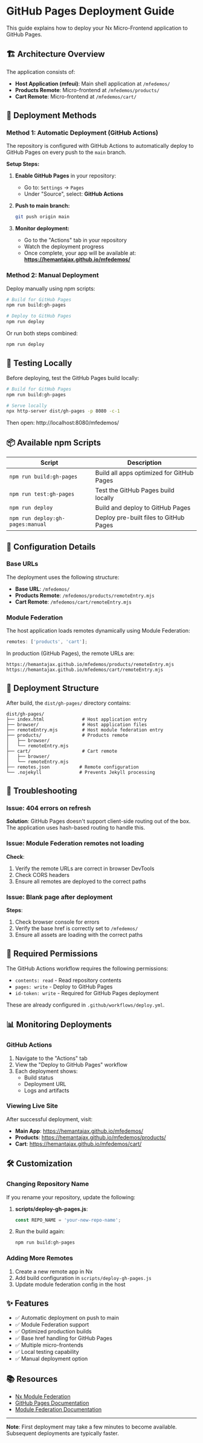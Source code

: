 # GitHub Pages Deployment Guide

This guide explains how to deploy your Nx Micro-Frontend application to GitHub Pages.

## 🏗️ Architecture Overview

The application consists of:

- **Host Application (mfeui)**: Main shell application at `/mfedemos/`
- **Products Remote**: Micro-frontend at `/mfedemos/products/`
- **Cart Remote**: Micro-frontend at `/mfedemos/cart/`

## 🚀 Deployment Methods

### Method 1: Automatic Deployment (GitHub Actions)

The repository is configured with GitHub Actions to automatically deploy to GitHub Pages on every push to the `main` branch.

**Setup Steps:**

1. **Enable GitHub Pages** in your repository:

   - Go to: `Settings` → `Pages`
   - Under "Source", select: **GitHub Actions**

2. **Push to main branch:**

   ```bash
   git push origin main
   ```

3. **Monitor deployment:**
   - Go to the "Actions" tab in your repository
   - Watch the deployment progress
   - Once complete, your app will be available at:
     **https://hemantajax.github.io/mfedemos/**

### Method 2: Manual Deployment

Deploy manually using npm scripts:

```bash
# Build for GitHub Pages
npm run build:gh-pages

# Deploy to GitHub Pages
npm run deploy
```

Or run both steps combined:

```bash
npm run deploy
```

## 🧪 Testing Locally

Before deploying, test the GitHub Pages build locally:

```bash
# Build for GitHub Pages
npm run build:gh-pages

# Serve locally
npx http-server dist/gh-pages -p 8080 -c-1
```

Then open: http://localhost:8080/mfedemos/

## 📦 Available npm Scripts

| Script                           | Description                               |
| -------------------------------- | ----------------------------------------- |
| `npm run build:gh-pages`         | Build all apps optimized for GitHub Pages |
| `npm run test:gh-pages`          | Test the GitHub Pages build locally       |
| `npm run deploy`                 | Build and deploy to GitHub Pages          |
| `npm run deploy:gh-pages:manual` | Deploy pre-built files to GitHub Pages    |

## 🔧 Configuration Details

### Base URLs

The deployment uses the following structure:

- **Base URL**: `/mfedemos/`
- **Products Remote**: `/mfedemos/products/remoteEntry.mjs`
- **Cart Remote**: `/mfedemos/cart/remoteEntry.mjs`

### Module Federation

The host application loads remotes dynamically using Module Federation:

```typescript
remotes: ['products', 'cart'];
```

In production (GitHub Pages), the remote URLs are:

```
https://hemantajax.github.io/mfedemos/products/remoteEntry.mjs
https://hemantajax.github.io/mfedemos/cart/remoteEntry.mjs
```

## 📁 Deployment Structure

After build, the `dist/gh-pages/` directory contains:

```
dist/gh-pages/
├── index.html              # Host application entry
├── browser/                # Host application files
├── remoteEntry.mjs         # Host module federation entry
├── products/               # Products remote
│   ├── browser/
│   └── remoteEntry.mjs
├── cart/                   # Cart remote
│   ├── browser/
│   └── remoteEntry.mjs
├── remotes.json           # Remote configuration
└── .nojekyll              # Prevents Jekyll processing
```

## 🐛 Troubleshooting

### Issue: 404 errors on refresh

**Solution**: GitHub Pages doesn't support client-side routing out of the box. The application uses hash-based routing to handle this.

### Issue: Module Federation remotes not loading

**Check**:

1. Verify the remote URLs are correct in browser DevTools
2. Check CORS headers
3. Ensure all remotes are deployed to the correct paths

### Issue: Blank page after deployment

**Steps**:

1. Check browser console for errors
2. Verify the base href is correctly set to `/mfedemos/`
3. Ensure all assets are loading with the correct paths

## 🔐 Required Permissions

The GitHub Actions workflow requires the following permissions:

- `contents: read` - Read repository contents
- `pages: write` - Deploy to GitHub Pages
- `id-token: write` - Required for GitHub Pages deployment

These are already configured in `.github/workflows/deploy.yml`.

## 📊 Monitoring Deployments

### GitHub Actions

1. Navigate to the "Actions" tab
2. View the "Deploy to GitHub Pages" workflow
3. Each deployment shows:
   - Build status
   - Deployment URL
   - Logs and artifacts

### Viewing Live Site

After successful deployment, visit:

- **Main App**: https://hemantajax.github.io/mfedemos/
- **Products**: https://hemantajax.github.io/mfedemos/products/
- **Cart**: https://hemantajax.github.io/mfedemos/cart/

## 🛠️ Customization

### Changing Repository Name

If you rename your repository, update the following:

1. **scripts/deploy-gh-pages.js**:

   ```javascript
   const REPO_NAME = 'your-new-repo-name';
   ```

2. Run the build again:
   ```bash
   npm run build:gh-pages
   ```

### Adding More Remotes

1. Create a new remote app in Nx
2. Add build configuration in `scripts/deploy-gh-pages.js`
3. Update module federation config in the host

## ✨ Features

- ✅ Automatic deployment on push to main
- ✅ Module Federation support
- ✅ Optimized production builds
- ✅ Base href handling for GitHub Pages
- ✅ Multiple micro-frontends
- ✅ Local testing capability
- ✅ Manual deployment option

## 📚 Resources

- [Nx Module Federation](https://nx.dev/recipes/module-federation)
- [GitHub Pages Documentation](https://docs.github.com/en/pages)
- [Module Federation Documentation](https://module-federation.github.io/)

---

**Note**: First deployment may take a few minutes to become available. Subsequent deployments are typically faster.
